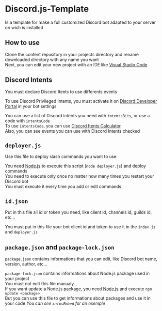 # Discord.js-Template
Is a template for make a full customized Discord bot adapted to your server on wich is installed

## How to use
Clone the content repository in your projects directory and rename downloaded directory with any name you want<br>
Next, you can edit your new project with an IDE like [Visual Studio Code](https://code.visualstudio.com/)

## Discord Intents
You must declare Discord Itents to use differents events

To use Discord Privileged Intents, you must activate it on [Discord Developer Portal](https://discord.com/developers/applications) in your bot settings

You can use a list of Discord Intents you need with `intentsBits`, or use a code with `intentsCode`<br>
To use `intentsCode`, you can use [Discord Itents Calculator](https://discord-intents-calculator.vercel.app/)<br>
Also, you can see events you can use with Discord Intents checked

## `deployer.js`
Use this file to deploy slash commands you want to use<br>

You need [Node.js](https://nodejs.org/) to execute this script (`node deployer.js`) and deploy commands<br>
You need to execute only once no matter how many times you restart your Discord bot<br>
You must execute it every time you add or edit commands

## `id.json`
Put in this file all id or token you need, like client id, channels id, guilds id, etc...

You must put in this file your bot client id and token to use it in the `index.js` and `deployer.js`

## `package.json` and `package-lock.json`
`package.json` contains informations that you can edit, like Discord bot name, version, author, etc...

`package-lock.json` contains informations about Node.js package used in your project<br>
You must not edit this file manualy<br>
If you want update a Node.js package, you need [Node.js](https://nodejs.org/) and execute `npm update <package>`<br>
But you can use this file to get informations about packages and use it in your code
*You can see `infosEmbed` for an exemple*
